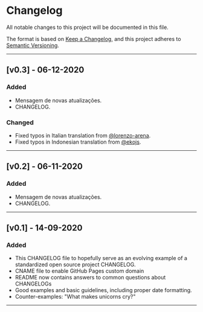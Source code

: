 # Changelog

All notable changes to this project will be documented in this file.

The format is based on [Keep a Changelog](https://keepachangelog.com/en/1.0.0/),
and this project adheres to [Semantic Versioning](https://semver.org/spec/v2.0.0.html).

<hr>

## [v0.3] - 06-12-2020

### Added

- Mensagem de novas atualizações.
- CHANGELOG.

### Changed
- Fixed typos in Italian translation from [@lorenzo-arena](https://github.com/lorenzo-arena).
- Fixed typos in Indonesian translation from [@ekojs](https://github.com/ekojs).

<hr>

## [v0.2] - 06-11-2020

### Added

- Mensagem de novas atualizações.
- CHANGELOG.

<hr>

## [v0.1] - 14-09-2020

### Added

- This CHANGELOG file to hopefully serve as an evolving example of a
  standardized open source project CHANGELOG.
- CNAME file to enable GitHub Pages custom domain
- README now contains answers to common questions about CHANGELOGs
- Good examples and basic guidelines, including proper date formatting.
- Counter-examples: "What makes unicorns cry?"

<hr>
